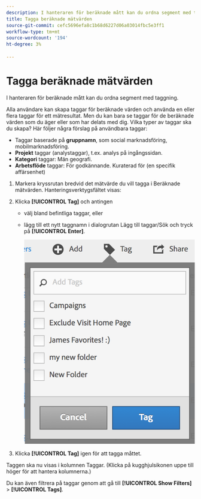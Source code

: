 ```yaml
---
description: I hanteraren för beräknade mått kan du ordna segment med taggning.
title: Tagga beräknade mätvärden
source-git-commit: cefc5696efa8c1b68d6227d06a03014fbc5e3ff1
workflow-type: tm+mt
source-wordcount: '194'
ht-degree: 3%

---
```


# Tagga beräknade mätvärden

I hanteraren för beräknade mått kan du ordna segment med taggning.

Alla användare kan skapa taggar för beräknade värden och använda en eller flera taggar för ett mätresultat. Men du kan bara se taggar för de beräknade värden som du äger eller som har delats med dig. Vilka typer av taggar ska du skapa? Här följer några förslag på användbara taggar:

* Taggar baserade på **gruppnamn**, som social marknadsföring, mobilmarknadsföring.
* **Projekt** taggar (analystaggar), t.ex. analys på ingångssidan.
* **Kategori** taggar: Män geografi.
* **Arbetsflöde** taggar: För godkännande. Kuraterad för (en specifik affärsenhet)

1. Markera kryssrutan bredvid det mätvärde du vill tagga i Beräknade mätvärden. Hanteringsverktygsfältet visas:
1. Klicka **[!UICONTROL Tag]** och antingen

   * välj bland befintliga taggar, eller
   * lägg till ett nytt taggnamn i dialogrutan Lägg till taggar/Sök och tryck på **[!UICONTROL Enter]**.

      ![](assets/cm_add_tags.png)

1. Klicka **[!UICONTROL Tag]** igen för att tagga måttet.

Taggen ska nu visas i kolumnen Taggar. (Klicka på kugghjulsikonen uppe till höger för att hantera kolumnerna.)

Du kan även filtrera på taggar genom att gå till **[!UICONTROL Show Filters]** > **[!UICONTROL Tags]**.
